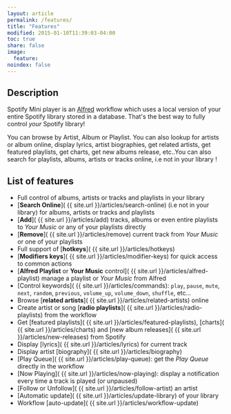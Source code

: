 ```yaml
---
layout: article
permalink: /features/
title: "Features"
modified: 2015-01-10T11:39:03-04:00
toc: true
share: false
image:
  feature: 
noindex: false
---
```


## Description

Spotify Mini player is an [Alfred](http://www.alfredapp.com) workflow which uses a local version of your entire Spotify library stored in a database. That's the best way to fully control _your_ Spotify library!

You can browse by Artist, Album or Playlist. You can also lookup for artists or album online, display lyrics, artist biographies, get related artists, get featured playlists, get charts, get new albums release, etc..You can also search for playlists, albums, artists or tracks online, i.e not in your library !

## List of features

* Full control of albums, artists or tracks and playlists in your library
* [**Search Online**]( {{ site.url }}/articles/search-online) (i.e not in your library) for albums, artists or tracks and playlists
* [**Add**]( {{ site.url }}/articles/add) tracks, albums or even entire playlists to _Your Music_ or any of your playlists directly
* [**Remove**]( {{ site.url }}/articles/remove) current track from _Your Music_ or one of your playlists
* Full support of [**hotkeys**]( {{ site.url }}/articles/hotkeys)
* [**Modifiers keys**]( {{ site.url }}/articles/modifier-keys) for quick access to common actions
* [**Alfred Playlist** or **Your Music** control]( {{ site.url }}/articles/alfred-playlist) manage a playlist or _Your Music_ from Alfred
* [Control keywords]( {{ site.url }}/articles/commands): `play`, `pause`, `mute`, `next`, `random`, `previous`, `volume_up`, `volume_down`, `shuffle`, etc...
* Browse [**related artists**]( {{ site.url }}/articles/related-artists) online
* Create artist or song [**radio playlists**]( {{ site.url }}/articles/radio-playlists) from the workflow
* Get [featured playlists]( {{ site.url }}/articles/featured-playlists), [charts]( {{ site.url }}/articles/charts) and [new album releases]( {{ site.url }}/articles/new-releases) from Spotify
* Display [lyrics]( {{ site.url }}/articles/lyrics) for current track
* Display artist [biography]( {{ site.url }}/articles/biography)
* [Play Queue]( {{ site.url }}/articles/play-queue): get the _Play Queue_ directly in the workflow
* [Now Playing]( {{ site.url }}/articles/now-playing): display a notification every time a track is played (or unpaused)
* [Follow or Unfollow]( {{ site.url }}/articles/follow-artist) an artist
* [Automatic update]( {{ site.url }}/articles/update-library) of your library
* Workflow [auto-update]( {{ site.url }}/articles/workflow-update)